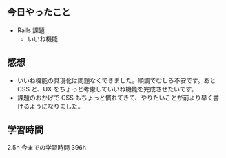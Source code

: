 ## 今日やったこと

- Rails 課題
  - いいね機能

## 感想

- いいね機能の具現化は問題なくできました。順調でむしろ不安です。あと CSS と、UX をちょっと考慮していいね機能を完成させたいです。
- 課題のおかげで CSS もちょっと慣れてきて、やりたいことが前より早く書けるようになりました。

## 学習時間

2.5h
今までの学習時間 396h
